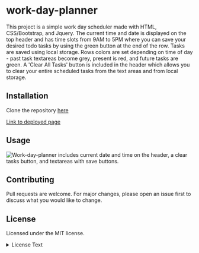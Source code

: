 # work-day-planner

This project is a simple work day scheduler made with HTML, CSS/Bootstrap, and Jquery. The current time and date is displayed on the top header and has time slots from 9AM to 5PM where you can save your desired todo tasks by using the green button at the end of the row. Tasks are saved using local storage. Rows colors are set depending on time of day - past task textareas become grey, present is red, and future tasks are green. A 'Clear All Tasks' button is included in the header which allows you to clear your entire scheduled tasks from the text areas and from local storage.


## Installation

Clone the repository [here](https://github.com/a-donati/work-day-planner)

[Link to deployed page](https://a-donati.github.io/work-day-planner/)

## Usage

 ![Work-day-planner includes current date and time on the header, a clear tasks button, and textareas with save buttons.](https://user-images.githubusercontent.com/94128491/150857894-7d2b9fe7-c912-43d9-b772-6e27171e5ef0.png)

  

## Contributing

Pull requests are welcome. For major changes, please open an issue first to discuss what you would like to change.


## License

Licensed under the MIT license.
<br>
<details>
<summary>License Text</summary>
<br>
Copyright (c) [2020]

Permission is hereby granted, free of charge, to any person obtaining a copy
of this software and associated documentation files (the "Software"), to deal
in the Software without restriction, including without limitation the rights
to use, copy, modify, merge, publish, distribute, sublicense, and/or sell
copies of the Software, and to permit persons to whom the Software is
furnished to do so, subject to the following conditions:

The above copyright notice and this permission notice shall be included in all
copies or substantial portions of the Software.

THE SOFTWARE IS PROVIDED "AS IS", WITHOUT WARRANTY OF ANY KIND, EXPRESS OR
IMPLIED, INCLUDING BUT NOT LIMITED TO THE WARRANTIES OF MERCHANTABILITY,
FITNESS FOR A PARTICULAR PURPOSE AND NONINFRINGEMENT. IN NO EVENT SHALL THE
AUTHORS OR COPYRIGHT HOLDERS BE LIABLE FOR ANY CLAIM, DAMAGES OR OTHER
LIABILITY, WHETHER IN AN ACTION OF CONTRACT, TORT OR OTHERWISE, ARISING FROM,
OUT OF OR IN CONNECTION WITH THE SOFTWARE OR THE USE OR OTHER DEALINGS IN THE
SOFTWARE.
</details>